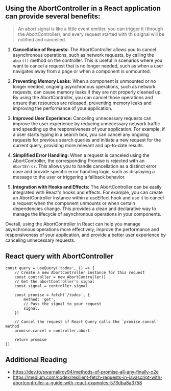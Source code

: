 ## Using the AbortController in a React application can provide several benefits:

> An abort signal is like a little event emitter, you can trigger it (through the AbortController), and every request started with this signal will be notified and cancelled.
> 
1. **Cancellation of Requests:** The AbortController allows you to cancel asynchronous operations, such as network requests, by calling the `abort()` method on the controller. This is useful in scenarios where you want to cancel a request that is no longer needed, such as when a user navigates away from a page or when a component is unmounted.

2. **Preventing Memory Leaks:** When a component is unmounted or no longer needed, ongoing asynchronous operations, such as network requests, can cause memory leaks if they are not properly cleaned up. By using the AbortController, you can cancel those operations and ensure that resources are released, preventing memory leaks and improving the performance of your application.

3. **Improved User Experience:** Canceling unnecessary requests can improve the user experience by reducing unnecessary network traffic and speeding up the responsiveness of your application. For example, if a user starts typing in a search box, you can cancel any ongoing requests for previous search queries and initiate a new request for the current query, providing more relevant and up-to-date results.

4. **Simplified Error Handling:** When a request is canceled using the AbortController, the corresponding Promise is rejected with an `AbortError`. This allows you to handle cancellation as a distinct error case and provide specific error handling logic, such as displaying a message to the user or triggering a fallback behavior.

5. **Integration with Hooks and Effects:** The AbortController can be easily integrated with React's hooks and effects. For example, you can create an AbortController instance within a useEffect hook and use it to cancel a request when the component unmounts or when certain dependencies change. This provides a clean and declarative way to manage the lifecycle of asynchronous operations in your components.

Overall, using the AbortController in React can help you manage asynchronous operations more effectively, improve the performance and responsiveness of your application, and provide a better user experience by canceling unnecessary requests.


## React query with AbortController

```tsx
const query = useQuery('todos', () => {
    // Create a new AbortController instance for this request
    const controller = new AbortController()
    // Get the abortController's signal
    const signal = controller.signal

    const promise = fetch('/todos', {
        method: 'get',
        // Pass the signal to your request
        signal,
    })

    // Cancel the request if React Query calls the `promise.cancel` method
    promise.cancel = controller.abort

    return promise
})
```

## Additional Reading
- https://dev.to/swarnaliroy94/methods-of-promise-all-any-finally-o2e
- https://medium.com/codex/resilient-fetch-requests-in-javascript-with-abortcontroller-a-guide-with-react-examples-573dba8a3758

